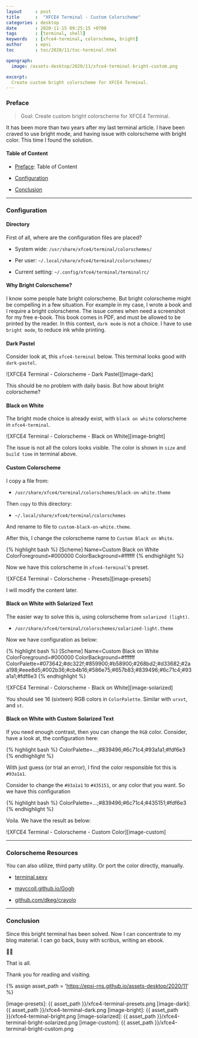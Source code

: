 ```yaml
---
layout     : post
title      :  "XFCE4 Terminal - Custom Colorscheme"
categories : desktop
date       : 2020-11-15 09:25:15 +0700
tags       : [terminal, shell]
keywords   : [xfce4-terminal, colorscheme, bright]
author     : epsi
toc        : toc/2020/11/toc-terminal.html

opengraph:
  image: /assets-desktop/2020/11/xfce4-terminal-bright-custom.png

excerpt:
  Create custom bright colorscheme for XFCE4 Terminal.
---
```


<a name="preface"></a>

### Preface

> Goal: Create custom bright colorscheme for XFCE4 Terminal.

It has been more than two years after my last terminal article.
I have been craved to use bright mode,
and having issue with colorscheme with bright color.
This time I found the solution.

#### Table of Content

* [Preface](#preface): Table of Content

* [Configuration](#configuration)

* [Conclusion](#conclusion)

-- -- --

<a name="configuration"></a>

### Configuration

#### Directory

First of all, where are the configuration files are placed?

* System wide: `/usr/share/xfce4/terminal/colorschemes/`

* Per user: `~/.local/share/xfce4/terminal/colorschemes/`

* Current setting: `~/.config/xfce4/terminal/terminalrc/`

#### Why Bright Colorscheme?

I know some people hate bright colorscheme.
But bright colorscheme might be compelling in a few situation.
For example in my case, I wrote a book and I require a bright colorscheme.
The issue comes when need a screenshot for my free e-book.
This book comes in PDF, and must be allowed to be printed by the reader.
In this context, `dark mode` is not a choice.
I have to use `bright mode`, to reduce ink while printing.

#### Dark Pastel

Consider look at, this `xfce4-terminal` below.
This terminal looks good with `dark-pastel`.

![XFCE4 Terminal - Colorscheme - Dark Pastel][image-dark]

This should be no problem with daily basis.
But how about bright colorscheme?

#### Black on White

The bright mode choice is already exist,
with `black on white` colorscheme in `xfce4-terminal`.

![XFCE4 Terminal - Colorscheme - Black on White][image-bright]

The issue is not all the colors looks visible.
The color is shown in `size` and `build time` in terminal above.

#### Custom Colorscheme

I copy a file from:

* `/usr/share/xfce4/terminal/colorschemes/black-on-white.theme`

Then `copy` to this directory:

* `~/.local/share/xfce4/terminal/colorschemes`

And rename to file to `custom-black-on-white.theme`.

After this, I change the colorscheme name to `Custom Black on White`.

{% highlight bash %}
[Scheme]
Name=Custom Black on White
ColorForeground=#000000
ColorBackground=#ffffff
{% endhighlight %}

Now we have this colorscheme in `xfce4-terminal`'s preset.

![XFCE4 Terminal - Colorscheme - Presets][image-presets]

I will modify the content later.

#### Black on White with Solarized Text

The easier way to solve this is,
using colorscheme from `solarized (light)`.

* `/usr/share/xfce4/terminal/colorschemes/solarized-light.theme`

Now we have configuration as below:

{% highlight bash %}
[Scheme]
Name=Custom Black on White
ColorForeground=#000000
ColorBackground=#ffffff
ColorPalette=#073642;#dc322f;#859900;#b58900;#268bd2;#d33682;#2aa198;#eee8d5;#002b36;#cb4b16;#586e75;#657b83;#839496;#6c71c4;#93a1a1;#fdf6e3
{% endhighlight %}

![XFCE4 Terminal - Colorscheme - Black on White][image-solarized]

You should see 16 (sixteen) RGB colors in `ColorPalette`.
Similar with `urxvt`, and `st`.

#### Black on White with Custom Solarized Text

If you need enough contrast, then you can change the `RGB` color.
Consider, have a look at, the configuration here:

{% highlight bash %}
ColorPalette=...;#839496;#6c71c4;#93a1a1;#fdf6e3
{% endhighlight %}

With just guess (or trial an error),
I find the color responsible fot this is `#93a1a1`.

Consider to change the `#93a1a1` to  `#435151`,
or any color that you want.
So we have this configuration

{% highlight bash %}
ColorPalette=...;#839496;#6c71c4;#435151;#fdf6e3
{% endhighlight %}

Voila. We have the result as below:

![XFCE4 Terminal - Colorscheme - Custom Color][image-custom]

-- -- --

### Colorscheme Resources

You can also utilize, third party utility.
Or port the color directly, manually.

* [terminal.sexy](https://terminal.sexy/)

* [mayccoll.github.io/Gogh](https://mayccoll.github.io/Gogh/)

* [github.com/dkeg/crayolo](https://github.com/dkeg/crayolo)

-- -- --

<a name="conclusion"></a>

### Conclusion

Since this bright terminal has been solved.
Now I can concentrate to my blog material.
I can go back, busy with scribus, writing an ebook.

🙏🏽

That is all.

Thank you for reading and visiting.

[//]: <> ( -- -- -- links below -- -- -- )
{% assign asset_path = 'https://epsi-rns.github.io/assets-desktop/2020/11' %}

[image-presets]:    {{ asset_path }}/xfce4-terminal-presets.png
[image-dark]:       {{ asset_path }}/xfce4-terminal-dark.png
[image-bright]:     {{ asset_path }}/xfce4-terminal-bright.png
[image-solarized]:  {{ asset_path }}/xfce4-terminal-bright-solarized.png
[image-custom]:     {{ asset_path }}/xfce4-terminal-bright-custom.png

